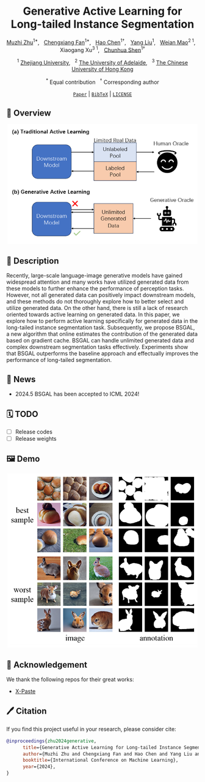 <div align="center">

<h1>Generative Active Learning for Long-tailed Instance Segmentation</h1>

[Muzhi Zhu](https://scholar.google.com/citations?user=064gBH4AAAAJ&hl=en)<sup>1*</sup>, &nbsp; 
[Chengxiang Fan](https://scholar.google.com/citations?user=I2aAMsAAAAAJ&hl=en)<sup>1*</sup>, &nbsp;
[Hao Chen](https://stan-haochen.github.io/)<sup>1†</sup>, &nbsp;
[Yang Liu](https://scholar.google.com/citations?user=9JcQ2hwAAAAJ&hl=en)<sup>1</sup>, &nbsp; 
[Weian Mao](https://scholar.google.com/citations?user=Qu-QXTsAAAAJ&hl=en)<sup>2 1</sup>, &nbsp;
Xiaogang Xu<sup>3 1</sup>, &nbsp;
[Chunhua Shen](https://cshen.github.io/)<sup>1†</sup>

<sup>1</sup> [Zhejiang University](https://www.zju.edu.cn/english/), &nbsp;
<sup>2</sup> [The University of Adelaide](https://www.adelaide.edu.au/), &nbsp;
<sup>3</sup> [The Chinese University of Hong Kong](https://www.cuhk.edu.hk/english/)

<sup>*</sup> Equal contribution &nbsp;
<sup>†</sup> Corresponding author

[`Paper`](https://arxiv.org/abs/2406.02435) | [`BibTeX`](#CitingBSGAL) | [`LICENSE`](../LICENSE)
</div>

## 🚀 Overview
<div align="center">
<img width="500" alt="image" src="assets/overview.png">
</div>

## 📖 Description
Recently, large-scale language-image generative models have gained widespread attention and many works have utilized generated data from these models to further enhance the performance of perception tasks. However, not all generated data can positively impact downstream models, and these methods do not thoroughly explore how to better select and utilize generated data. On the other hand, there is still a lack of research oriented towards active learning on generated data. In this paper, we explore how to perform active learning specifically for generated data in the long-tailed instance segmentation task. Subsequently, we propose BSGAL, a new algorithm that online estimates the contribution of the generated data based on gradient cache. BSGAL can handle unlimited generated data and complex downstream segmentation tasks effectively. Experiments show that BSGAL outperforms the baseline approach and effectually improves the performance of long-tailed segmentation.

## 📣 News
- 2024.5 BSGAL has been accepted to ICML 2024!

## 🗓️ TODO
- [ ] Release codes
- [ ] Release weights

## 🖼️ Demo
<div align="center">
<img width="500" alt="image" src="assets/demo.png">
</div>

<!-- ## 📊 Results -->


## 🤝 Acknowledgement
We thank the following repos for their great works:
- [X-Paste](https://github.com/yoctta/xpaste)

## <a name="CitingBSGAL"></a> 🖊️ Citation
If you find this project useful in your research, please consider cite:

```BibTeX
@inproceedings{zhu2024generative,
      title={Generative Active Learning for Long-tailed Instance Segmentation}, 
      author={Muzhi Zhu and Chengxiang Fan and Hao Chen and Yang Liu and Weian Mao and Xiaogang Xu and Chunhua Shen},
      booktitle={International Conference on Machine Learning},
      year={2024},
}
```